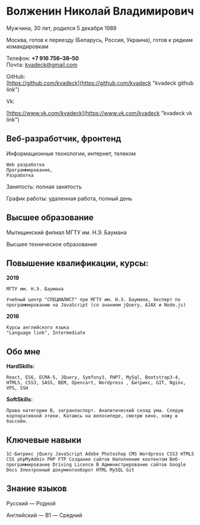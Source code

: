 # Волженин Николай Владимирович
Мужчина, 30 лет, родился 5 декабря 1989

Москва, готов к переезду (Беларусь, Россия, Украина), готов к редким командировкам
 
Телефон: **+7 916 756–38–50**  
Почта: [kvadeck@gmail.com](mailto:kvadeck@gmail.com "kvadeck mailto link")

GitHub:  
[https://github.com/kvadeck](https://github.com/kvadeck "kvadeck github link")

Vk:

[https://www.vk.com/kvadeck](https://www.vk.com/kvadeck "kvadeck vk link")  

## Веб-разработчик, фронтенд

Информационные технологии, интернет, телеком

    Web разработка
    Программирование, 
    Разработка
    

Занятость: полная занятость

График работы: удаленная работа, полный день

## Высшее образование

Мытищинский филиал МГТУ им. Н.Э. Баумана
 
Высшее техническое образование


## Повышение квалификации, курсы:

**2019**

    МГТУ им. Н.Э. Баумана

    Учебный центр "СПЕЦИАЛИСТ" при МГТУ им. Н.Э. Баумана, Эксперт по программированию на JavaScript (со знанием jQuery, AJAX и Node.js)

**2016**

    Курсы английского языка
    "Language link", Intermediate

## Обо мне

**HardSkills:**

    React, ES6, ECMA-5, JQuery, Symfony3, PHP7, MySql, Bootstrap3-4, HTML5, CSS3, SASS, BEM, Opencart, Wordpress , Битрикс, GIT, Nginx, VPS, SSH

**SoftSkills:** 
    
    Права категории B, загранпаспорт. Аналитический склад ума. Следую корпоративной этики. Катаюсь на велосипеде, смотрю кино, хожу в бассейн.


## Ключевые навыки

    1С-Битрикс jQuery JavaScript Adobe Photoshop CMS Wordpress CSS3 HTML5 CSS phpMyAdmin PHP FTP Создание сайтов Наполнение контентом Веб-программирование Driving Licence B Администрирование сайтов Google Docs Электронный документооборот HTML MySQL Git


## Знание языков

Русский — Родной

Английский — B1 — Средний
